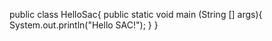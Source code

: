 public class HelloSac{
  public static void main (String [] args){
  System.out.println("Hello SAC!");
  }
  }
  

